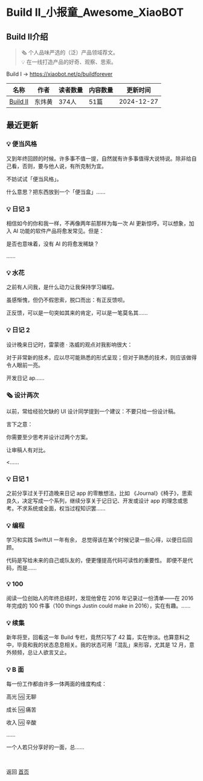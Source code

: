 # Build Ⅱ_小报童_Awesome_XiaoBOT

## Build Ⅱ介绍
> 🗞 个人品味严选的（泛）产品领域荐文。    
💡 在一线打造产品的好奇、观察、思索。    
    
Build Ⅰ → https://xiaobot.net/p/buildforever  
  


|名称|作者|读者数量|内容数量|更新时间|
|---|---|---|---|---|
|[Build Ⅱ](https://xiaobot.net/p/b23?refer=0b133df9-27dc-423b-8101-639049001c13)|东炜黄|374人|51篇|2024-12-27|

## 最近更新
### 💡 便当风格

又到年终回顾的时候。许多事不值一提，自然就有许多事值得大说特说。除非给自己看，否则，要与他人说，有所克制为宜。

不妨试试「便当风格」。

什么意思？把东西放到一个「便当盒」......

### 💡 日记 3

相信如今的你和我一样，不再像两年前那样为每一次 AI 更新惊呼。可以想象，加入 AI 功能的软件产品将愈发常见。但是：

是否也意味着，没有 AI 的将愈发稀缺？

......

### 💡 水花

之前有人问我，是什么动力让我保持学习编程。

虽感惭愧，但仍不假思索，脱口而出：有正反馈呗。

正反馈，可以是一句突如其来的肯定，可以是一笔莫名其......

### 💡 日记 2

设计晚来日记时，雷蒙德 · 洛威的观点对我影响很大：

对于非常新的技术，应以尽可能熟悉的形式呈现；但对于熟悉的技术，则应该做得令人眼前一亮。

开发日记 ap......

### 🗞️ 设计两次

以前，常给经验欠缺的 UI 设计同学提到一个建议：不要只给一份设计稿。

言下之意：

你需要至少思考并设计过两个方案。

让审稿人有对比。

<......

### 💡 日记 1

之前分享过关于打造晚来日记 app 的零散想法，比如 《Journal》《椅子》，思索良久，决定写成一个系列，继续分享关于记日记、开发或设计 app
的理念或思考。不求系统或全面，权当过程知识罢......

### 💡 编程

学习和实践 SwiftUI 一年有余， 总觉得该在某个时候记录一些心得，以便日后回顾。

代码是写给未来的自己或队友的，便更懂提高代码可读性的重要性。 即便不是代码，而是......

### 💡 100

阅读一位创始人的年终总结时，发现他曾在 2016 年记录过一份清单——在 2016 年完成的 100 件事（100 things Justin could
make in 2016），实在有趣。......

### 💡 续集

新年将至，回看这一年 Build 专栏，竟然只写了 42 篇，实在惨淡。也算意料之中，毕竟和我的状态息息相关。我的状态可用「混乱」来形容，尤其是 12
月，意外频频，总让人欲言又止。

### 💡 B 面

每一份工作都由许多一体两面的维度构成：

高光 🆚 无聊

成长 🆚 痛苦

收入 🆚 辛酸

……

一个人若只分享好的一面，总......


<a href="https://github.com/Reno9527/awesome-xiaobot" style="color: white; text-decoration: none;">awesome-xiaobot</a>

返回 [首页](../README.md)
